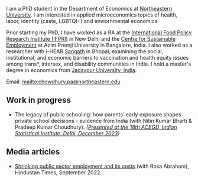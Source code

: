 I am a PhD student in the Department of Economics at [Northeastern University](https://cssh.northeastern.edu/economics/). I am interested in applied microeconomics topics of health, labor, identity (caste, LGBTQI+) and enviornmental economics. 

Prior starting my PhD, I have worked as a RA at the [International Food Policy Research Institute (IFPRI)](https://www.ifpri.org/) in New Delhi and the [Centre for Sustainable Employment](https://azimpremjiuniversity.edu.in/cse) at Azim Premji University in Bangalore, India. I also worked as a researcher with i-HEAR [Sangath](https://sangath.in/) in Bhopal, examining the social, institutional, and economic barriers to vaccination and health equity issues among trans*, intersex, and disability communities in India. I hold a master's degree in economics from [Jadavpur University, India](https://jadavpuruniversity.in/).


Email: <mailto:chowdhury.pa@northeastern.edu>


## Work in progress
- The legacy of public schooling: how parents’ early exposure shapes private school decisions - evidence from India (with Nitin Kumar Bharti & Pradeep Kumar Choudhury). _([Presented at the 18th ACEGD, Indian Statistical Institute, Delhi, December 2023](https://www.isid.ac.in/~acegd/acegd2023/index.html))_

## Media articles 
- [Shrinking public sector employment and its costs](https://www.hindustantimes.com/india-news/shrinking-public-sector-employment-and-its-costs-101661966849523.html) (with Rosa Abraham), Hindustan Times, September 2022.

